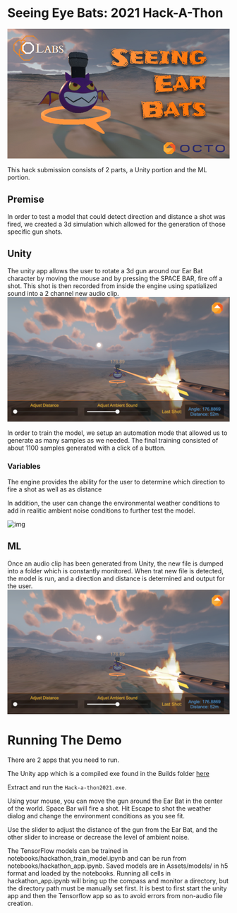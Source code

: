 ﻿# Seeing Eye Bats: 2021 Hack-A-Thon
 ![img](https://github.com/OctoConsulting/AudioHack2021/blob/master/Assets/Screenshots/TitleShot.jpg)
 
 This hack submission consists of 2 parts, a Unity portion and the ML portion.
 
 ## Premise
 In order to test a model that could detect direction and distance a shot was fired, we created a 3d simulation which allowed for the generation of those specific gun shots.
 
 ## Unity 
 The unity app allows the user to rotate a 3d gun around our Ear Bat character by moving the mouse and by pressing the SPACE BAR, fire off a shot.  This shot is then recorded from inside the engine using spatialized sound into a 2 channel new audio clip.
 ![img](https://github.com/OctoConsulting/AudioHack2021/blob/master/Assets/Screenshots/UnityScreen.jpg)
 
 
 In order to train the model, we setup an automation mode that allowed us to generate as many samples as we needed.  The final training consisted of about 1100 samples generated with a click of a button.
 
 
 ### Variables
 
 The engine provides the ability for the user to determine which direction to fire a shot as well as as distance
 
 
 In addition, the user can change the environmental weather conditions to add in realitic ambient noise conditions to further test the model.
 
 ![img](https://github.com/OctoConsulting/AudioHack2021/blob/master/Assets/Screenshots/EarBatsWeatherChange.gif)
 
 
 ## ML 
 Once an audio clip has been generated from Unity, the new file is dumped into a folder which is constantly monitored.  When trat new file is detected, the model is run, and a direction and distance is determined and output for the user.
 ![img](https://github.com/OctoConsulting/AudioHack2021/blob/master/Assets/Screenshots/UnityScreen.jpg)
 
 # Running The Demo
 
 There are 2 apps that you need to run.
 
 The Unity app which is a compiled exe found in the Builds folder [here](https://github.com/OctoConsulting/AudioHack2021/blob/master/Builds/SeeingEyeBats.zip)
 
 Extract and run the `Hack-a-thon2021.exe`.

Using your mouse, you can move the gun around the Ear Bat in the center of the world. 
Space Bar will fire a shot.
Hit Escape to shot the weather dialog and change the environment conditions as you see fit.

Use the slider to adjust the distance of the gun from the Ear Bat, and the other slider to increase or decrease the level of ambient noise.

The TensorFlow models can be trained in notebooks/hackathon_train_model.ipynb and can be run from notebooks/hackathon_app.ipynb. Saved models are in Assets/models/ in h5 format and loaded by the notebooks. Running all cells in hackathon_app.ipynb will bring up the compass and monitor a directory, but the directory path must be manually set first. It is best to first start the unity app and then the Tensorflow app so as to avoid errors from non-audio file creation.
